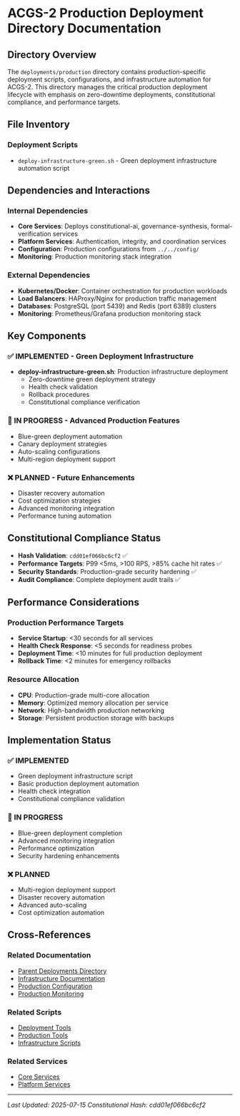 # ACGS-2 Production Deployment Directory Documentation
<!-- Constitutional Hash: cdd01ef066bc6cf2 -->

## Directory Overview

The `deployments/production` directory contains production-specific deployment scripts, configurations, and infrastructure automation for ACGS-2. This directory manages the critical production deployment lifecycle with emphasis on zero-downtime deployments, constitutional compliance, and performance targets.

## File Inventory

### Deployment Scripts
- `deploy-infrastructure-green.sh` - Green deployment infrastructure automation script

## Dependencies and Interactions

### Internal Dependencies
- **Core Services**: Deploys constitutional-ai, governance-synthesis, formal-verification services
- **Platform Services**: Authentication, integrity, and coordination services
- **Configuration**: Production configurations from `../../config/`
- **Monitoring**: Production monitoring stack integration

### External Dependencies
- **Kubernetes/Docker**: Container orchestration for production workloads
- **Load Balancers**: HAProxy/Nginx for production traffic management
- **Databases**: PostgreSQL (port 5439) and Redis (port 6389) clusters
- **Monitoring**: Prometheus/Grafana production monitoring stack

## Key Components

### ✅ IMPLEMENTED - Green Deployment Infrastructure
- **deploy-infrastructure-green.sh**: Production infrastructure deployment
  - Zero-downtime green deployment strategy
  - Health check validation
  - Rollback procedures
  - Constitutional compliance verification

### 🔄 IN PROGRESS - Advanced Production Features
- Blue-green deployment automation
- Canary deployment strategies
- Auto-scaling configurations
- Multi-region deployment support

### ❌ PLANNED - Future Enhancements
- Disaster recovery automation
- Cost optimization strategies
- Advanced monitoring integration
- Performance tuning automation

## Constitutional Compliance Status

- **Hash Validation**: `cdd01ef066bc6cf2` ✅
- **Performance Targets**: P99 <5ms, >100 RPS, >85% cache hit rates ✅
- **Security Standards**: Production-grade security hardening ✅
- **Audit Compliance**: Complete deployment audit trails ✅

## Performance Considerations

### Production Performance Targets
- **Service Startup**: <30 seconds for all services
- **Health Check Response**: <5 seconds for readiness probes
- **Deployment Time**: <10 minutes for full production deployment
- **Rollback Time**: <2 minutes for emergency rollbacks

### Resource Allocation
- **CPU**: Production-grade multi-core allocation
- **Memory**: Optimized memory allocation per service
- **Network**: High-bandwidth production networking
- **Storage**: Persistent production storage with backups

## Implementation Status

### ✅ IMPLEMENTED
- Green deployment infrastructure script
- Basic production deployment automation
- Health check integration
- Constitutional compliance validation

### 🔄 IN PROGRESS
- Blue-green deployment completion
- Advanced monitoring integration
- Performance optimization
- Security hardening enhancements

### ❌ PLANNED
- Multi-region deployment support
- Disaster recovery automation
- Advanced auto-scaling
- Cost optimization automation

## Cross-References

### Related Documentation
- [Parent Deployments Directory](../CLAUDE.md)
- [Infrastructure Documentation](../../infrastructure/CLAUDE.md)
- [Production Configuration](../../config/environments/)
- [Production Monitoring](../../monitoring/CLAUDE.md)

### Related Scripts
- [Deployment Tools](../../tools/deployment/)
- [Production Tools](../../tools/production/)
- [Infrastructure Scripts](../../infrastructure/scripts/)

### Related Services
- [Core Services](../../services/core/CLAUDE.md)
- [Platform Services](../../services/platform_services/CLAUDE.md)

---
*Last Updated: 2025-07-15*
*Constitutional Hash: cdd01ef066bc6cf2*
